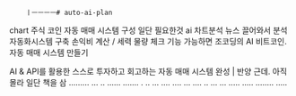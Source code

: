         ㅣㅡㅡㅡㅡ# auto-ai-plan
chart 주식 코인
자동 매매 시스템 구성
일단 필요한것 
ai 차트분석 
뉴스 끌어와서 분석
자동화시스템 구축
손익비 계산 / 세력 물량 체크 기능 가능하면
조코딩의 AI 비트코인.     자동 매매 시스템 만들기

AI & API를 활용한 스스로 투자하고 회고하는 자동 매매 시스템 완성 | 반양
근데.   아직 몰라 일단 책을 삼
.........   ...  .. ......
.......  .   ..  ...  ....
.... ... .... .. ...   ...
..... ..... ........ .....


